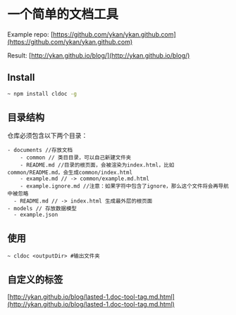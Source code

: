 # 一个简单的文档工具
Example repo: [https://github.com/ykan/ykan.github.com](https://github.com/ykan/ykan.github.com)

Result: [http://ykan.github.io/blog/](http://ykan.github.io/blog/)

## Install
```bash
~ npm install cldoc -g
```

## 目录结构
仓库必须包含以下两个目录：
```
- documents //存放文档
    - common // 类目目录，可以自己新建文件夹
    - README.md //目录的根页面，会被渲染为index.html，比如common/README.md，会生成common/index.html
    - example.md // -> common/example.md.html
    - example.ignore.md //注意：如果字符中包含了ignore，那么这个文件将会再导航中被忽略
  - README.md // -> index.html 生成最外层的根页面
- models // 存放数据模型
  - example.json
```

## 使用
```base
~ cldoc <outputDir> #输出文件夹
```

## 自定义的标签
[http://ykan.github.io/blog/lasted-1.doc-tool-tag.md.html](http://ykan.github.io/blog/lasted-1.doc-tool-tag.md.html)
